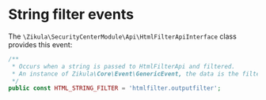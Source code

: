 # String filter events

The `\Zikula\SecurityCenterModule\Api\HtmlFilterApiInterface` class provides this event:

```php
/**
 * Occurs when a string is passed to HtmlFilterApi and filtered.
 * An instance of Zikula\Core\Event\GenericEvent, the data is the filterable string.
 */
public const HTML_STRING_FILTER = 'htmlfilter.outputfilter';
```
